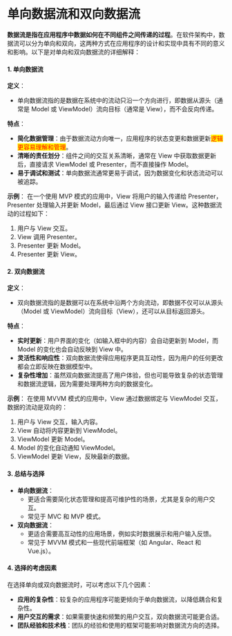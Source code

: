 # 单向数据流和双向数据流

**数据流是指在应用程序中数据如何在不同组件之间传递的过程**。在软件架构中，数据流可以分为单向和双向，这两种方式在应用程序的设计和实现中具有不同的意义和影响。以下是对单向和双向数据流的详细解释：

#### 1. 单向数据流

**定义**：

* 单向数据流指的是数据在系统中的流动只沿一个方向进行，即数据从源头（通常是 Model 或 ViewModel）流向目标（通常是 View），而不会反向传递。

**特点**：

* **简化数据管理**：由于数据流动方向唯一，应用程序的状态变更和数据更新<mark style="color:red;">逻辑更容易理解和管理</mark>。
* **清晰的责任划分**：组件之间的交互关系清晰，通常在 View 中获取数据更新后，直接请求 ViewModel 或 Presenter，而不直接操作 Model。
* **易于调试和测试**：单向数据流通常更易于调试，因为数据变化和状态流动可以被追踪。

**示例**： 在一个使用 MVP 模式的应用中，View 将用户的输入传递给 Presenter，Presenter 处理输入并更新 Model，最后通过 View 接口更新 View。这种数据流动的过程如下：

1. 用户与 View 交互。
2. View 调用 Presenter。
3. Presenter 更新 Model。
4. Presenter 更新 View。

#### 2. 双向数据流

**定义**：

* 双向数据流指的是数据可以在系统中沿两个方向流动，即数据不仅可以从源头（Model 或 ViewModel）流向目标（View），还可以从目标返回源头。

**特点**：

* **实时更新**：用户界面的变化（如输入框中的内容）会自动更新到 Model，而 Model 的变化也会自动反映到 View 中。
* **灵活性和响应性**：双向数据流使得应用程序更具互动性，因为用户的任何更改都会立即反映在数据模型中。
* **复杂性增加**：虽然双向数据流提高了用户体验，但也可能导致复杂的状态管理和数据流逻辑，因为需要处理两种方向的数据变化。

**示例**： 在使用 MVVM 模式的应用中，View 通过数据绑定与 ViewModel 交互，数据的流动是双向的：

1. 用户与 View 交互，输入内容。
2. View 自动将内容更新到 ViewModel。
3. ViewModel 更新 Model。
4. Model 的变化自动通知 ViewModel。
5. ViewModel 更新 View，反映最新的数据。

#### 3. 总结与选择

* **单向数据流**：
  * 更适合需要简化状态管理和提高可维护性的场景，尤其是复杂的用户交互。
  * 常见于 MVC 和 MVP 模式。
* **双向数据流**：
  * 更适合需要高互动性的应用场景，例如实时数据展示和用户输入反馈。
  * 常见于 MVVM 模式和一些现代前端框架（如 Angular、React 和 Vue.js）。

#### 4. 选择的考虑因素

在选择单向或双向数据流时，可以考虑以下几个因素：

* **应用的复杂性**：较复杂的应用程序可能更倾向于单向数据流，以降低耦合和复杂性。
* **用户交互的需求**：如果需要快速和频繁的用户交互，双向数据流可能更合适。
* **团队经验和技术栈**：团队的经验和使用的框架可能影响对数据流方向的选择。

